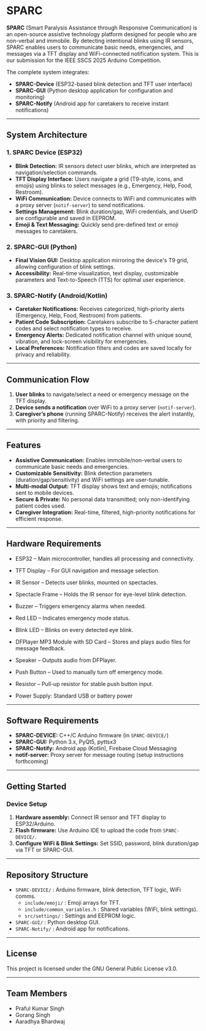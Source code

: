 # SPARC

**SPARC** (Smart Paralysis Assistance through Responsive Communication) is an open-source assistive technology platform designed for people who are non-verbal and immobile. By detecting intentional blinks using IR sensors, SPARC enables users to communicate basic needs, emergencies, and messages via a TFT display and WiFi-connected notification system. This is our submission for the IEEE SSCS 2025 Arduino Competition.

The complete system integrates:
- **SPARC-Device** (ESP32-based blink detection and TFT user interface)
- **SPARC-GUI** (Python desktop application for configuration and monitoring)
- **SPARC-Notify** (Android app for caretakers to receive instant notifications)

---

## System Architecture

### 1. SPARC Device (ESP32)

- **Blink Detection:** IR sensors detect user blinks, which are interpreted as navigation/selection commands.
- **TFT Display Interface:** Users navigate a grid (T9-style, icons, and emojis) using blinks to select messages (e.g., Emergency, Help, Food, Restroom).
- **WiFi Communication:** Device connects to WiFi and communicates with a proxy server (`notif-server`) to send notifications.
- **Settings Management:** Blink duration/gap, WiFi credentials, and UserID are configurable and saved in EEPROM.
- **Emoji & Text Messaging:** Quickly send pre-defined text or emoji messages to caretakers.

### 2. SPARC-GUI (Python)

- **Final Vision GUI:** Desktop application mirroring the device's T9 grid, allowing configuration of blink settings.
- **Accessibility:** Real-time visualization, text display, customizable parameters and Text-to-Speech (TTS) for optimal user experience.

### 3. SPARC-Notify (Android/Kotlin)

- **Caretaker Notifications:** Receives categorized, high-priority alerts (Emergency, Help, Food, Restroom) from patients.
- **Patient Code Subscription:** Caretakers subscribe to 5-character patient codes and select notification types to receive.
- **Emergency Alerts:** Dedicated notification channel with unique sound, vibration, and lock-screen visibility for emergencies.
- **Local Preferences:** Notification filters and codes are saved locally for privacy and reliability.

---

## Communication Flow

1. **User blinks** to navigate/select a need or emergency message on the TFT display.
2. **Device sends a notification** over WiFi to a proxy server (`notif-server`).
3. **Caregiver’s phone** (running SPARC-Notify) receives the alert instantly, with priority and filtering.

---

## Features

- **Assistive Communication:** Enables immobile/non-verbal users to communicate basic needs and emergencies.
- **Customizable Sensitivity:** Blink detection parameters (duration/gap/sensitivity) and WiFi settings are user-tunable.
- **Multi-modal Output:** TFT display shows text and emojis; notifications sent to mobile devices.
- **Secure & Private:** No personal data transmitted; only non-identifying patient codes used.
- **Caregiver Integration:** Real-time, filtered, high-priority notifications for efficient response.

---

## Hardware Requirements

- ESP32 – Main microcontroller, handles all processing and connectivity.

- TFT Display – For GUI navigation and message selection.

- IR Sensor – Detects user blinks, mounted on spectacles.

- Spectacle Frame – Holds the IR sensor for eye-level blink detection.

- Buzzer – Triggers emergency alarms when needed.

- Red LED – Indicates emergency mode status.

- Blink LED – Blinks on every detected eye blink.

- DFPlayer MP3 Module with SD Card – Stores and plays audio files for message feedback.

- Speaker – Outputs audio from DFPlayer.

- Push Button – Used to manually turn off emergency mode.

- Resistor – Pull-up resistor for stable push button input.

- Power Supply: Standard USB or battery power
---

## Software Requirements

- **SPARC-DEVICE:** C++/C Arduino firmware (in `SPARC-DEVICE/`)
- **SPARC-GUI:** Python 3.x, PyQt5, pyttsx3
- **SPARC-Notify:** Android app (Kotlin), Firebase Cloud Messaging
- **notif-server:** Proxy server for message routing (setup instructions forthcoming)

---

## Getting Started

### Device Setup

1. **Hardware assembly:** Connect IR sensor and TFT display to ESP32/Arduino.
2. **Flash firmware:** Use Arduino IDE to upload the code from `SPARC-DEVICE/`.
3. **Configure WiFi & Blink Settings:** Set SSID, password, blink duration/gap via TFT or SPARC-GUI.

---

## Repository Structure

- `SPARC-DEVICE/` : Arduino firmware, blink detection, TFT logic, WiFi comms.
  - `include/emoji/` : Emoji arrays for TFT.
  - `include/common_variables.h` : Shared variables (WiFi, blink settings).
  - `src/settings/` : Settings and EEPROM logic.
- `SPARC-GUI/` : Python desktop GUI.
- `SPARC-Notify/` : Android app for notifications.

---

## License

This project is licensed under the GNU General Public License v3.0.

---

## Team Members

- Praful Kumar Singh
- Gorang Singh
- Aaradhya Bhardwaj
